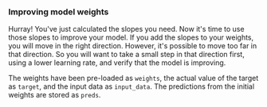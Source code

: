 ### Improving model weights

Hurray! You've just calculated the slopes you need. Now it's time to use those slopes to improve your model. If you add the slopes to your weights, you will move in the right direction. However, it's possible to move too far in that direction. So you will want to take a small step in that direction first, using a lower learning rate, and verify that the model is improving.

The weights have been pre-loaded as `weights`, the actual value of the target as `target`, and the input data as `input_data`. The predictions from the initial weights are stored as `preds`.

